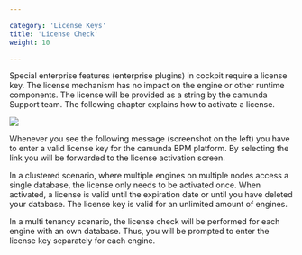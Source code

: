 ```yaml
---

category: 'License Keys'
title: 'License Check'
weight: 10

---
```


Special enterprise features (enterprise plugins) in cockpit require a license key. The license mechanism has no impact on the engine or other runtime components. The license will be provided as a string by the camunda Support team. The following chapter explains how to activate a license. 

<div class="row">
  <div class="col-xs-6 col-sm-6 col-md-3">
    <img data-img-thumb src="ref:asset:/assets/img/license-keys/license-prompt.png" />
  </div>
  <div class="col-xs-6 col-sm-6 col-md-9">
      <p>Whenever you see the following message (screenshot on the left) you have to enter a valid license key for the camunda BPM platform. By selecting the link you will be forwarded to the license activation screen.</p>
      <p>In a clustered scenario, where multiple engines on multiple nodes access a single database, the license only needs to be activated once. When activated, a license is valid until the expiration date or until you have deleted your database. The license key is valid for an unlimited amount of engines.</p>
      <p> In a multi tenancy scenario, the license check will be performed for each engine with an own database. Thus, you will be prompted to enter the license key separately for each engine.</p>
  </div>  
</div>





